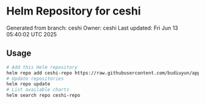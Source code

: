 # Helm Repository for ceshi
Generated from branch: ceshi
Owner: ceshi
Last updated: Fri Jun 13 05:40:02 UTC 2025

## Usage
```bash
# Add this Helm repository
helm repo add ceshi-repo https://raw.githubusercontent.com/budiuyun/appStore/helm-ceshi/
# Update repositories
helm repo update
# List available charts
helm search repo ceshi-repo
```
